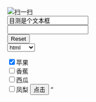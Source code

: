 <!DOCTYPE html> 
<html lang="zh-CN">   

<head> 
  <meta charset="UTF-8">
  <title>cyy</title>
</head>
<body> 
    <img src="C:\Users\大橙子\Desktop\测试图片\5.png" alt="扫一扫" title="扫一扫">
    <form action="">
        <input type="text" value="目测是个文本框"><br>
        <input type="password"><br>
        <!-- <input type="checkcox"><br> -->
        <input type="reset"><br>
        <select name="" id="">
            <option value="">html</option>
            <option value="">html5</option>
            <option value="">python</option>
        </select>
    </form>
    <input id="checkbox1" type="checkbox" checked="checked"/><label for="checkbox1">苹果</label><br />
        <input id="checkbox2" type="checkbox" /><label for="checkbox2">香蕉</label><br />
        <input id="checkbox3" type="checkbox" /><label for="checkbox3">西瓜</label><br />
        <input id="checkbox4" type="checkbox" /><label for="checkbox4">凤梨</label>
    </form>
    <input type="button" value="点击" onclick="alert(你点击了此按钮)">
    
</body>
</html>
“
<!DOCTYPE html>
